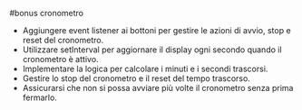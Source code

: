 #bonus cronometro


- Aggiungere event listener ai bottoni per gestire le azioni di avvio, stop e reset del cronometro.
- Utilizzare setInterval per aggiornare il display ogni secondo quando il cronometro è attivo.
- Implementare la logica per calcolare i minuti e i secondi trascorsi.
- Gestire lo stop del cronometro e il reset del tempo trascorso.
- Assicurarsi che non si possa avviare più volte il cronometro senza prima fermarlo.